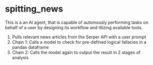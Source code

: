 # spitting_news

This is a an AI agent, that is capable of automously performing tasks on behalf of a user by designing its workflow and itlizing available tools.

1. Pulls relevant news articles from the Serper API with a user prompt
2. Chain 1: Calls a model to check for pre-defined logical fallacies in a pandas dataframe
3. Chain 2: Calls the model again to output the result in 2 stages of analysis

